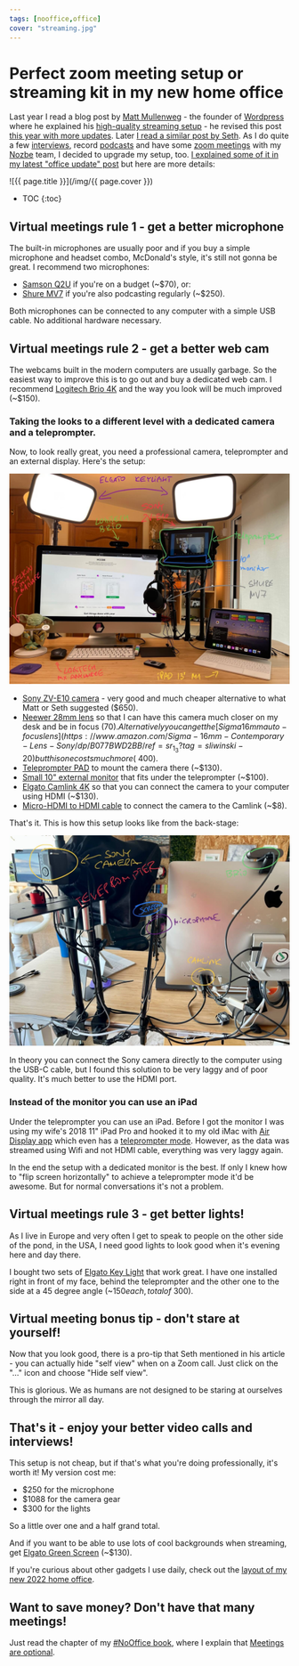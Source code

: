 ```yaml
---
tags: [nooffice,office]
cover: "streaming.jpg"
---
```


# Perfect zoom meeting setup or streaming kit in my new home office

Last year I read a blog post by [Matt Mullenweg](https://ma.tt/) - the founder of [Wordpress](https://wordpress.org) where he explained his [high-quality streaming setup](https://ma.tt/2020/05/ceo-video-streaming/) - he revised this post [this year with more updates](https://ma.tt/2021/05/2021-streaming-kit/). Later [I read a similar post by Seth](https://seths.blog/2021/04/fixing-zoom-calls-looking-better-and-feeling-better/). As I do quite a few [interviews](/guest/), record [podcasts](/noofficefm/) and have some [zoom meetings](https://NoOffice.org/meetings/) with my [Nozbe][n] team, I decided to upgrade my setup, too. [I explained some of it in my latest "office update" post](/office22/) but here are more details:

<!--More-->

![{{ page.title }}](/img/{{ page.cover }})

* TOC
{:toc}

## Virtual meetings rule 1 - get a better microphone

The built-in microphones are usually poor and if you buy a simple microphone and headset combo, McDonald's style, it's still not gonna be great. I recommend two microphones:

- [Samson Q2U](https://www.amazon.com/Samson-Handheld-Microphone-Recording-Podcasting/dp/B07FKG8PGZ/ref=sr_1_6?tag=sliwinski-20) if you're on a budget (~$70), or:
- [Shure MV7](https://www.amazon.com/Shure-Microphone-Podcasting-Voice-Isolating-Technology/dp/B08G7RG9ML/?tag=sliwinski-20) if you're also podcasting regularly (~$250).

Both microphones can be connected to any computer with a simple USB cable. No additional hardware necessary.

## Virtual meetings rule 2 - get a better web cam

The webcams built in the modern computers are usually garbage. So the easiest way to improve this is to go out and buy a dedicated web cam. I recommend [Logitech Brio 4K](https://www.amazon.com/Logitech-Calling-Noise-Canceling-Correction-Microsoft/dp/B01N5UOYC4/ref=sr_1_3?tag=sliwinski-20) and the way you look will be much improved (~$150).

### Taking the looks to a different level with a dedicated camera and a teleprompter.

Now, to look really great, you need a professional camera, teleprompter and an external display. Here's the setup:

![{{ page.title }} 2](/img/streaming-2.jpg)

- [Sony ZV-E10 camera](https://www.amazon.com/Sony-Content-Creators-Vlogging-Microphone/dp/B08965JV8D/ref=sr_1_3?tag=sliwinski-20) - very good and much cheaper alternative to what Matt or Seth suggested ($650).
- [Neewer 28mm lens](https://www.amazon.com/Neewer-Aperture-Compatible-Mirrorless-Cameras/dp/B083SMLSCW/ref=sr_1_10?tag=sliwinski-20) so that I can have this camera much closer on my desk and be in focus ($70). Alternatively you can get the [Sigma 16mm auto-focus lens](https://www.amazon.com/Sigma-16mm-Contemporary-Lens-Sony/dp/B077BWD2BB/ref=sr_1_3?tag=sliwinski-20) but this one costs much more (~$400).
- [Teleprompter PAD](https://www.amazon.com/TELEPROMPTER-PAD-TeleprompterPAD-iLight-Remote/dp/B01BMIM9PM/ref=sr_1_3?tag=sliwinski-20) to mount the camera there (~$130).
- [Small 10" external monitor](https://www.amazon.com/WHOLEV-Monitors-1280X800-Security-Raspberry/dp/B07Q9875PQ/ref=sr_1_2?tag=sliwinski-20) that fits under the teleprompter (~$100).
- [Elgato Camlink 4K](https://www.amazon.com/Elgato-Cam-Link-Broadcast-Camcorder/dp/B07K3FN5MR/ref=sr_1_2?tag=sliwinski-20) so that you can connect the camera to your computer using HDMI (~$130).
- [Micro-HDMI to HDMI cable](https://www.amazon.com/UGREEN-Adapter-Ethernet-Compatible-Raspberry/dp/B06WWQ7KLV/ref=sr_1_3?tag=sliwinski-20) to connect the camera to the Camlink (~$8).

That's it. This is how this setup looks like from the back-stage:

![{{ page.title }} 3](/img/streaming-3.jpg)

In theory you can connect the Sony camera directly to the computer using the USB-C cable, but I found this solution to be very laggy and of poor quality. It's much better to use the HDMI port.

### Instead of the monitor you can use an iPad

Under the teleprompter you can use an iPad. Before I got the monitor I was using my wife's 2018 11" iPad Pro and hooked it to my old iMac with [Air Display app](https://avatron.com/applications/air-display/) which even has a [teleprompter mode](https://avatron.com/teleprompter/). However, as the data was streamed using Wifi and not HDMI cable, everything was very laggy again.

In the end the setup with a dedicated monitor is the best. If only I knew how to "flip screen horizontally" to achieve a teleprompter mode it'd be awesome. But for normal conversations it's not a problem.

## Virtual meetings rule 3 - get better lights!

As I live in Europe and very often I get to speak to people on the other side of the pond, in the USA, I need good lights to look good when it's evening here and day there.

I bought two sets of [Elgato Key Light](https://www.amazon.com/Elgato-Key-Light-Professional-App-Enabled/dp/B07L755X9G/ref=sr_1_2?tag=sliwinski-20) that work great. I have one installed right in front of my face, behind the teleprompter and the other one to the side at a 45 degree angle (~$150 each, total of ~$300).

## Virtual meeting bonus tip - don't stare at yourself!

Now that you look good, there is a pro-tip that Seth mentioned in his article - you can actually hide "self view" when on a Zoom call. Just click on the "…" icon and choose "Hide self view".

This is glorious. We as humans are not designed to be staring at ourselves through the mirror all day.

## That's it - enjoy your better video calls and interviews!

This setup is not cheap, but if that's what you're doing professionally, it's worth it! My version cost me:

- $250 for the microphone
- $1088 for the camera gear
- $300 for the lights

So a little over one and a half grand total.

And if you want to be able to use lots of cool backgrounds when streaming, get [Elgato Green Screen](https://www.amazon.com/dp/B07QWMS7X5/ref=srdp?tag=sliwinski-20) (~$130).

If you're curious about other gadgets I use daily, check out the [layout of my new 2022 home office](/office22/).

## Want to save money? Don't have that many meetings!

Just read the chapter of my [#NoOffice book](https://NoOffice.org/), where I explain that [Meetings are optional](https://NoOffice.org/meetings/).

[n]: https://michael.gratis/nozbe
[np]: https://michael.gratis/nozbepersonal